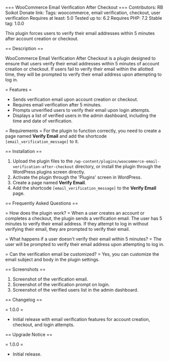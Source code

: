 === WooCommerce Email Verification After Checkout ===
Contributors: RB Soikot
Donate link: 
Tags: woocommerce, email verification, checkout, user verification
Requires at least: 5.0
Tested up to: 6.2
Requires PHP: 7.2
Stable tag: 1.0.0

This plugin forces users to verify their email addresses within 5 minutes after account creation or checkout.

== Description ==

WooCommerce Email Verification After Checkout is a plugin designed to ensure that users verify their email addresses within 5 minutes of account creation or checkout. If users fail to verify their email within the allotted time, they will be prompted to verify their email address upon attempting to log in.

= Features =
* Sends verification email upon account creation or checkout.
* Requires email verification after 5 minutes.
* Prompts unverified users to verify their email upon login attempts.
* Displays a list of verified users in the admin dashboard, including the time and date of verification.



= Requirements =
For the plugin to function correctly, you need to create a page named **Verify Email** and add the shortcode `[email_verification_message]` to it.

== Installation ==

1. Upload the plugin files to the `/wp-content/plugins/woocommerce-email-verification-after-checkout` directory, or install the plugin through the WordPress plugins screen directly.
2. Activate the plugin through the 'Plugins' screen in WordPress.
3. Create a page named **Verify Email**.
4. Add the shortcode `[email_verification_message]` to the **Verify Email** page.

== Frequently Asked Questions ==

= How does the plugin work? =
When a user creates an account or completes a checkout, the plugin sends a verification email. The user has 5 minutes to verify their email address. If they attempt to log in without verifying their email, they are prompted to verify their email.

= What happens if a user doesn't verify their email within 5 minutes? =
The user will be prompted to verify their email address upon attempting to log in.

= Can the verification email be customized? =
Yes, you can customize the email subject and body in the plugin settings.

== Screenshots ==

1. Screenshot of the verification email.
2. Screenshot of the verification prompt on login.
3. Screenshot of the verified users list in the admin dashboard.

== Changelog ==

= 1.0.0 =
* Initial release with email verification features for account creation, checkout, and login attempts.

== Upgrade Notice ==

= 1.0.0 =
* Initial release.


